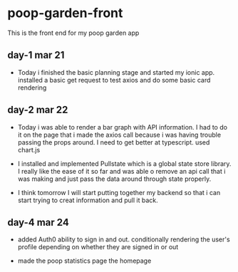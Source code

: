 # poop-garden-front

This is the front end for my poop garden app

## day-1 mar 21

- Today i finished the basic planning stage and started my ionic app. installed a basic get request to test axios and do some basic card rendering

## day-2 mar 22

- Today i was able to render a bar graph with API information. I had to do it on the page that i made the axios call because i was having trouble passing the props around. I need to get better at typescript. used chart.js

- I installed and implemented Pullstate which is a global state store library. I really like the ease of it so far and was able o remove an api call that i was making and just pass the data around through state properly.

- I think tomorrow I will start putting together my backend so that i can start trying to creat information and pull it back.

## day-4 mar 24

- added Auth0 ability to sign in and out. conditionally rendering the user's profile depending on whether they are signed in or out

- made the poop statistics page the homepage

